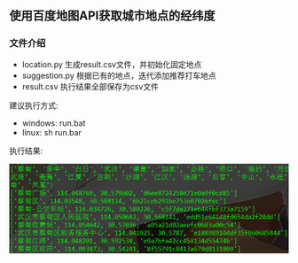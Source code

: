 ## 使用百度地图API获取城市地点的经纬度

### 文件介绍

* location.py 生成result.csv文件，并初始化固定地点
* suggestion.py 根据已有的地点，迭代添加推荐打车地点
* result.csv 执行结果全部保存为csv文件

建议执行方式:

* windows: run.bat
* linux: sh run.bar

执行结果:

![](output.png)

